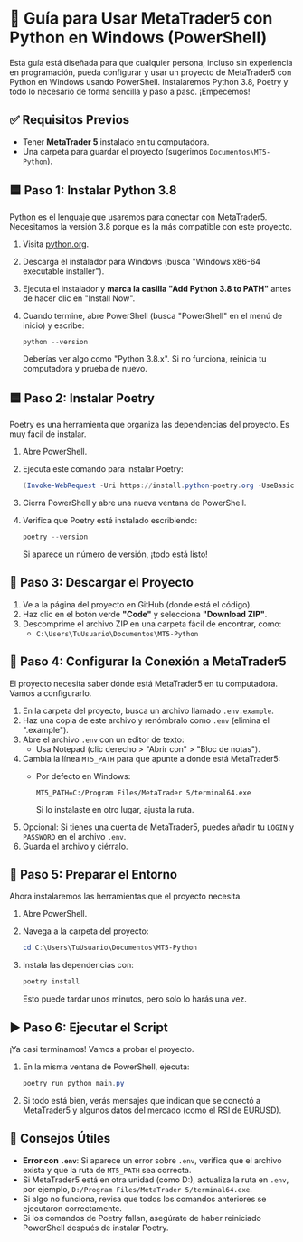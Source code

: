 # 🐍 Guía para Usar MetaTrader5 con Python en Windows (PowerShell)

Esta guía está diseñada para que cualquier persona, incluso sin experiencia en programación, pueda configurar y usar un proyecto de MetaTrader5 con Python en Windows usando PowerShell. Instalaremos Python 3.8, Poetry y todo lo necesario de forma sencilla y paso a paso. ¡Empecemos!

## ✅ Requisitos Previos

- Tener **MetaTrader 5** instalado en tu computadora.
- Una carpeta para guardar el proyecto (sugerimos `Documentos\MT5-Python`).

## 🟦 Paso 1: Instalar Python 3.8

Python es el lenguaje que usaremos para conectar con MetaTrader5. Necesitamos la versión 3.8 porque es la más compatible con este proyecto.

1. Visita [python.org](https://www.python.org/downloads/release/python-3810/).
2. Descarga el instalador para Windows (busca "Windows x86-64 executable installer").
3. Ejecuta el instalador y **marca la casilla "Add Python 3.8 to PATH"** antes de hacer clic en "Install Now".
4. Cuando termine, abre PowerShell (busca "PowerShell" en el menú de inicio) y escribe:

   ```powershell
   python --version
   ```

   Deberías ver algo como "Python 3.8.x". Si no funciona, reinicia tu computadora y prueba de nuevo.

## 🟦 Paso 2: Instalar Poetry

Poetry es una herramienta que organiza las dependencias del proyecto. Es muy fácil de instalar.

1. Abre PowerShell.
2. Ejecuta este comando para instalar Poetry:

   ```powershell
   (Invoke-WebRequest -Uri https://install.python-poetry.org -UseBasicParsing).Content | python -
   ```

3. Cierra PowerShell y abre una nueva ventana de PowerShell.
4. Verifica que Poetry esté instalado escribiendo:

   ```powershell
   poetry --version
   ```

   Si aparece un número de versión, ¡todo está listo!

## 📁 Paso 3: Descargar el Proyecto

1. Ve a la página del proyecto en GitHub (donde está el código).
2. Haz clic en el botón verde **"Code"** y selecciona **"Download ZIP"**.
3. Descomprime el archivo ZIP en una carpeta fácil de encontrar, como:
   - `C:\Users\TuUsuario\Documentos\MT5-Python`

## 🔧 Paso 4: Configurar la Conexión a MetaTrader5

El proyecto necesita saber dónde está MetaTrader5 en tu computadora. Vamos a configurarlo.

1. En la carpeta del proyecto, busca un archivo llamado `.env.example`.
2. Haz una copia de este archivo y renómbralo como `.env` (elimina el ".example").
3. Abre el archivo `.env` con un editor de texto:
   - Usa Notepad (clic derecho > "Abrir con" > "Bloc de notas").
4. Cambia la línea `MT5_PATH` para que apunte a donde está MetaTrader5:
   - Por defecto en Windows:

     ```env
     MT5_PATH=C:/Program Files/MetaTrader 5/terminal64.exe
     ```

     Si lo instalaste en otro lugar, ajusta la ruta.
5. Opcional: Si tienes una cuenta de MetaTrader5, puedes añadir tu `LOGIN` y `PASSWORD` en el archivo `.env`.
6. Guarda el archivo y ciérralo.

## 🧪 Paso 5: Preparar el Entorno

Ahora instalaremos las herramientas que el proyecto necesita.

1. Abre PowerShell.
2. Navega a la carpeta del proyecto:

   ```powershell
   cd C:\Users\TuUsuario\Documentos\MT5-Python
   ```

3. Instala las dependencias con:

   ```powershell
   poetry install
   ```

   Esto puede tardar unos minutos, pero solo lo harás una vez.

## ▶️ Paso 6: Ejecutar el Script

¡Ya casi terminamos! Vamos a probar el proyecto.

1. En la misma ventana de PowerShell, ejecuta:

   ```powershell
   poetry run python main.py
   ```

2. Si todo está bien, verás mensajes que indican que se conectó a MetaTrader5 y algunos datos del mercado (como el RSI de EURUSD).

## 🧠 Consejos Útiles

- **Error con `.env`**: Si aparece un error sobre `.env`, verifica que el archivo exista y que la ruta de `MT5_PATH` sea correcta.
- Si MetaTrader5 está en otra unidad (como D:), actualiza la ruta en `.env`, por ejemplo, `D:/Program Files/MetaTrader 5/terminal64.exe`.
- Si algo no funciona, revisa que todos los comandos anteriores se ejecutaron correctamente.
- Si los comandos de Poetry fallan, asegúrate de haber reiniciado PowerShell después de instalar Poetry.
